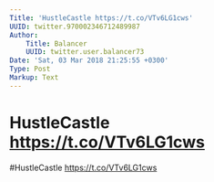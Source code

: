 ```yaml
---
Title: 'HustleCastle https://t.co/VTv6LG1cws'
UUID: twitter.970002346712489987
Author:
    Title: Balancer
    UUID: twitter.user.balancer73
Date: 'Sat, 03 Mar 2018 21:25:55 +0300'
Type: Post
Markup: Text
---
```


# HustleCastle https://t.co/VTv6LG1cws

#HustleCastle https://t.co/VTv6LG1cws